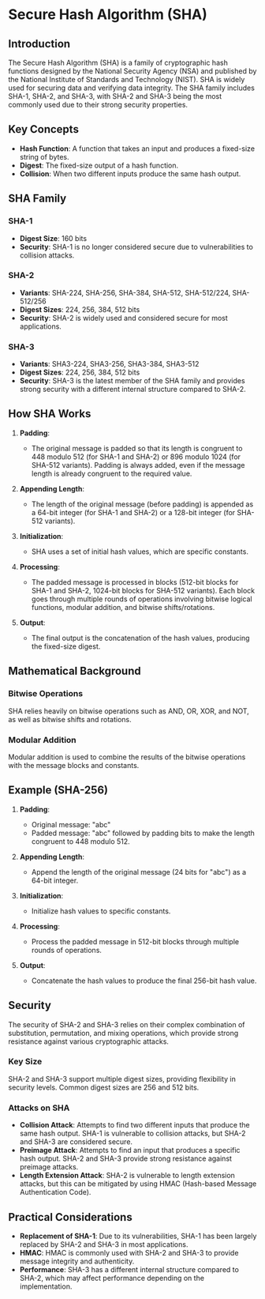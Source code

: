 # Secure Hash Algorithm (SHA)

## Introduction

The Secure Hash Algorithm (SHA) is a family of cryptographic hash functions designed by the National Security Agency (NSA) and published by the National Institute of Standards and Technology (NIST). SHA is widely used for securing data and verifying data integrity. The SHA family includes SHA-1, SHA-2, and SHA-3, with SHA-2 and SHA-3 being the most commonly used due to their strong security properties.

## Key Concepts

- **Hash Function**: A function that takes an input and produces a fixed-size string of bytes.
- **Digest**: The fixed-size output of a hash function.
- **Collision**: When two different inputs produce the same hash output.

## SHA Family

### SHA-1

- **Digest Size**: 160 bits
- **Security**: SHA-1 is no longer considered secure due to vulnerabilities to collision attacks.

### SHA-2

- **Variants**: SHA-224, SHA-256, SHA-384, SHA-512, SHA-512/224, SHA-512/256
- **Digest Sizes**: 224, 256, 384, 512 bits
- **Security**: SHA-2 is widely used and considered secure for most applications.

### SHA-3

- **Variants**: SHA3-224, SHA3-256, SHA3-384, SHA3-512
- **Digest Sizes**: 224, 256, 384, 512 bits
- **Security**: SHA-3 is the latest member of the SHA family and provides strong security with a different internal structure compared to SHA-2.

## How SHA Works

1. **Padding**:
   - The original message is padded so that its length is congruent to 448 modulo 512 (for SHA-1 and SHA-2) or 896 modulo 1024 (for SHA-512 variants). Padding is always added, even if the message length is already congruent to the required value.

2. **Appending Length**:
   - The length of the original message (before padding) is appended as a 64-bit integer (for SHA-1 and SHA-2) or a 128-bit integer (for SHA-512 variants).

3. **Initialization**:
   - SHA uses a set of initial hash values, which are specific constants.

4. **Processing**:
   - The padded message is processed in blocks (512-bit blocks for SHA-1 and SHA-2, 1024-bit blocks for SHA-512 variants). Each block goes through multiple rounds of operations involving bitwise logical functions, modular addition, and bitwise shifts/rotations.

5. **Output**:
   - The final output is the concatenation of the hash values, producing the fixed-size digest.

## Mathematical Background

### Bitwise Operations

SHA relies heavily on bitwise operations such as AND, OR, XOR, and NOT, as well as bitwise shifts and rotations.

### Modular Addition

Modular addition is used to combine the results of the bitwise operations with the message blocks and constants.

## Example (SHA-256)

1. **Padding**:
   - Original message: "abc"
   - Padded message: "abc" followed by padding bits to make the length congruent to 448 modulo 512.

2. **Appending Length**:
   - Append the length of the original message (24 bits for "abc") as a 64-bit integer.

3. **Initialization**:
   - Initialize hash values to specific constants.

4. **Processing**:
   - Process the padded message in 512-bit blocks through multiple rounds of operations.

5. **Output**:
   - Concatenate the hash values to produce the final 256-bit hash value.

## Security

The security of SHA-2 and SHA-3 relies on their complex combination of substitution, permutation, and mixing operations, which provide strong resistance against various cryptographic attacks.

### Key Size

SHA-2 and SHA-3 support multiple digest sizes, providing flexibility in security levels. Common digest sizes are 256 and 512 bits.

### Attacks on SHA

- **Collision Attack**: Attempts to find two different inputs that produce the same hash output. SHA-1 is vulnerable to collision attacks, but SHA-2 and SHA-3 are considered secure.
- **Preimage Attack**: Attempts to find an input that produces a specific hash output. SHA-2 and SHA-3 provide strong resistance against preimage attacks.
- **Length Extension Attack**: SHA-2 is vulnerable to length extension attacks, but this can be mitigated by using HMAC (Hash-based Message Authentication Code).

## Practical Considerations

- **Replacement of SHA-1**: Due to its vulnerabilities, SHA-1 has been largely replaced by SHA-2 and SHA-3 in most applications.
- **HMAC**: HMAC is commonly used with SHA-2 and SHA-3 to provide message integrity and authenticity.
- **Performance**: SHA-3 has a different internal structure compared to SHA-2, which may affect performance depending on the implementation.
